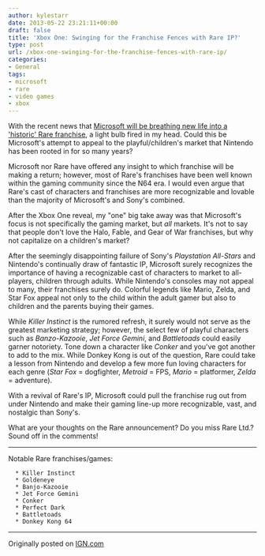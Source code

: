 ```yaml
---
author: kylestarr
date: 2013-05-22 23:21:11+00:00
draft: false
title: 'Xbox One: Swinging for the Franchise Fences with Rare IP?'
type: post
url: /xbox-one-swinging-for-the-franchise-fences-with-rare-ip/
categories:
- General
tags:
- microsoft
- rare
- video games
- xbox
---
```


With the recent news that [Microsoft will be breathing new life into a 'historic' Rare franchise](http://www.ign.com/articles/2013/05/21/rare-to-show-historic-franchise-on-xbox-one-at-e3), a light bulb fired in my head. Could this be Microsoft's attempt to appeal to the playful/children's market that Nintendo has been rooted in for so many years?

Microsoft nor Rare have offered any insight to which franchise will be making a return; however, most of Rare's franchises have been well known within the gaming community since the N64 era. I would even argue that Rare's cast of characters and franchises are more recognizable and lovable than the majority of Microsoft's and Sony's combined.

After the Xbox One reveal, my "one" big take away was that Microsoft's focus is not specifically the gaming market, but _all_ markets. It's not to say that people don't love the Halo, Fable, and Gear of War franchises, but why not capitalize on a children's market?

After the seemingly disappointing failure of Sony's _Playstation All-Stars_ and Nintendo's continually draw of fantastic IP, Microsoft surely recognizes the importance of having a recognizable cast of characters to market to all-players, children through adults. While Nintendo's consoles may not appeal to many, their franchises surely do. Colorful legends like Mario, Zelda, and Star Fox appeal not only to the child within the adult gamer but also to children and the parents buying their games.

While _Killer Instinct_ is the rumored refresh, it surely would not serve as the greatest marketing strategy; however, the select few of playful characters such as _Banzo-Kazooie_, _Jet Force Gemini_, and _Battletoads_ could easily garner notoriety. Tone down a character like _Conker_ and you've got another to add to the mix. While Donkey Kong is out of the question, Rare could take a lesson from Nintendo and develop a few more fun loving characters for each genre (_Star Fox_ = dogfighter, _Metroid_ = FPS, _Mario_ = platformer, _Zelda_ = adventure).

With a revival of Rare's IP, Microsoft could pull the franchise rug out from under Nintendo and make their gaming line-up more recognizable, vast, and nostalgic than Sony's.

What are your thoughts on the Rare announcement? Do you miss Rare Ltd.? Sound off in the comments!

-----

Notable Rare franchises/games:



	  * Killer Instinct
	  * Goldeneye
	  * Banjo-Kazooie
	  * Jet Force Gemini
	  * Conker
	  * Perfect Dark
	  * Battletoads
	  * Donkey Kong 64

-----

Originally posted on [IGN.com](http://www.ign.com/blogs/kylestarr/2013/05/22/xbox-swinging-for-the-franchise-fences-with-rare-ip/)
